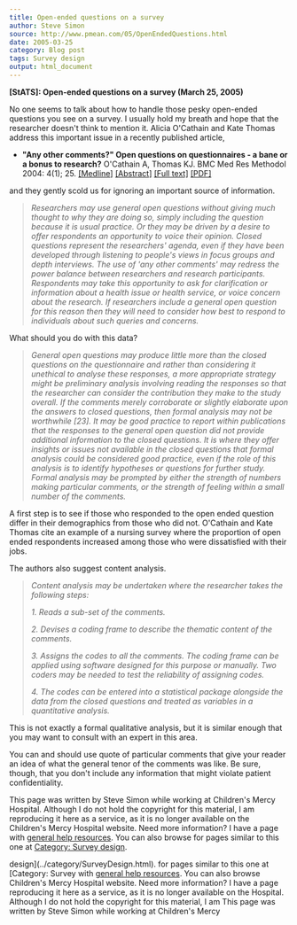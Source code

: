 ```yaml
---
title: Open-ended questions on a survey
author: Steve Simon
source: http://www.pmean.com/05/OpenEndedQuestions.html
date: 2005-03-25
category: Blog post
tags: Survey design
output: html_document
---
```

**[StATS]: Open-ended questions on a survey (March
25, 2005)**

No one seems to talk about how to handle those pesky open-ended
questions you see on a survey. I usually hold my breath and hope that
the researcher doesn\'t think to mention it. Alicia O\'Cathain and Kate
Thomas address this important issue in a recently published article,

-   **\"Any other comments?\" Open questions on questionnaires - a bane
    or a bonus to research?** O\'Cathain A, Thomas KJ. BMC Med Res
    Methodol 2004: 4(1); 25.
    [\[Medline\]](http://www.ncbi.nlm.nih.gov/entrez/query.fcgi?cmd=Retrieve&db=PubMed&list_uids=15533249&dopt=Abstract)
    [\[Abstract\]](http://www.biomedcentral.com/1471-2288/4/25/abstract)
    [\[Full text\]](http://www.biomedcentral.com/1471-2288/4/25)
    [\[PDF\]](http://www.biomedcentral.com/content/pdf/1471-2288-4-25.pdf)

and they gently scold us for ignoring an important source of
information.

> *Researchers may use general open questions without giving much
> thought to why they are doing so, simply including the question
> because it is usual practice. Or they may be driven by a desire to
> offer respondents an opportunity to voice their opinion. Closed
> questions represent the researchers\' agenda, even if they have been
> developed through listening to people\'s views in focus groups and
> depth interviews. The use of \'any other comments\' may redress the
> power balance between researchers and research participants.
> Respondents may take this opportunity to ask for clarification or
> information about a health issue or health service, or voice concern
> about the research. If researchers include a general open question for
> this reason then they will need to consider how best to respond to
> individuals about such queries and concerns.*

What should you do with this data?

> *General open questions may produce little more than the closed
> questions on the questionnaire and rather than considering it
> unethical to analyse these responses, a more appropriate strategy
> might be preliminary analysis involving reading the responses so that
> the researcher can consider the contribution they make to the study
> overall. If the comments merely corroborate or slightly elaborate upon
> the answers to closed questions, then formal analysis may not be
> worthwhile \[23\]. It may be good practice to report within
> publications that the responses to the general open question did not
> provide additional information to the closed questions. It is where
> they offer insights or issues not available in the closed questions
> that formal analysis could be considered good practice, even if the
> role of this analysis is to identify hypotheses or questions for
> further study. Formal analysis may be prompted by either the strength
> of numbers making particular comments, or the strength of feeling
> within a small number of the comments.*

A first step is to see if those who responded to the open ended question
differ in their demographics from those who did not. O\'Cathain and Kate
Thomas cite an example of a nursing survey where the proportion of open
ended respondents increased among those who were dissatisfied with their
jobs.

The authors also suggest content analysis.

> *Content analysis may be undertaken where the researcher takes the
> following steps:*
>
> *1. Reads a sub-set of the comments.*
>
> *2. Devises a coding frame to describe the thematic content of the
> comments.*
>
> *3. Assigns the codes to all the comments. The coding frame can be
> applied using software designed for this purpose or manually. Two
> coders may be needed to test the reliability of assigning codes.*
>
> *4. The codes can be entered into a statistical package alongside the
> data from the closed questions and treated as variables in a
> quantitative analysis.*

This is not exactly a formal qualitative analysis, but it is similar
enough that you may want to consult with an expert in this area.

You can and should use quote of particular comments that give your
reader an idea of what the general tenor of the comments was like. Be
sure, though, that you don\'t include any information that might violate
patient confidentiality.

This page was written by Steve Simon while working at Children\'s Mercy
Hospital. Although I do not hold the copyright for this material, I am
reproducing it here as a service, as it is no longer available on the
Children\'s Mercy Hospital website. Need more information? I have a page
with [general help resources](../GeneralHelp.html). You can also browse
for pages similar to this one at [Category: Survey
design](../category/SurveyDesign.html).
<!---More--->
design](../category/SurveyDesign.html).
for pages similar to this one at [Category: Survey
with [general help resources](../GeneralHelp.html). You can also browse
Children\'s Mercy Hospital website. Need more information? I have a page
reproducing it here as a service, as it is no longer available on the
Hospital. Although I do not hold the copyright for this material, I am
This page was written by Steve Simon while working at Children\'s Mercy

<!---Do not use
**[StATS]: Open-ended questions on a survey (March
This page was written by Steve Simon while working at Children\'s Mercy
Hospital. Although I do not hold the copyright for this material, I am
reproducing it here as a service, as it is no longer available on the
Children\'s Mercy Hospital website. Need more information? I have a page
with [general help resources](../GeneralHelp.html). You can also browse
for pages similar to this one at [Category: Survey
design](../category/SurveyDesign.html).
--->

